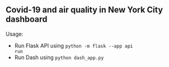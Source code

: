 <h2>Covid-19 and air quality in New York City dashboard</h2>

Usage:<br>
- Run Flask API using <code>python -m flask --app api run</code><br>
- Run Dash using <code>python dash_app.py</code>
